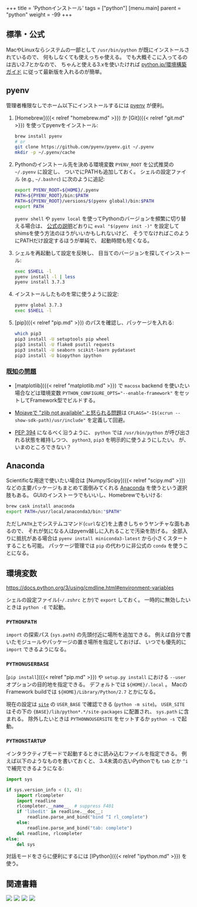 +++
title = 'Pythonインストール'
tags = ["python"]
[menu.main]
  parent = "python"
  weight = -99
+++

## 標準・公式

MacやLinuxならシステムの一部として
`/usr/bin/python` が既にインストールされているので、
何もしなくても使えっちゃ使える。
でも大概そこに入ってるのは古い2.7とかなので、
ちゃんと使える3.xを使いたければ
[python.jp/環境構築ガイド](https://www.python.jp/install/install.html)
に従って最新版を入れるのが簡単。


## pyenv

管理者権限なしでホーム以下にインストールするには
[pyenv](https://github.com/pyenv/pyenv)
が便利。

1.  [Homebrew]({{< relref "homebrew.md" >}}) か
    [Git]({{< relref "git.md" >}}) を使ってpyenvをインストール:

    ```sh
    brew install pyenv
    # or
    git clone https://github.com/pyenv/pyenv.git ~/.pyenv
    mkdir -p ~/.pyenv/cache
    ```

1.  Pythonのインストール先を決める環境変数
    `PYENV_ROOT` を公式推奨の `~/.pyenv` に設定し、
    ついでにPATHも追加しておく。
    シェルの設定ファイル (e.g., `~/.bashrc`) に次のように追記:

    ```sh
    export PYENV_ROOT=${HOME}/.pyenv
    PATH=${PYENV_ROOT}/bin:$PATH
    PATH=${PYENV_ROOT}/versions/$(pyenv global)/bin:$PATH
    export PATH
    ```

    `pyenv shell` や `pyenv local`
    を使ってPythonのバージョンを頻繁に切り替える場合は、
    [公式の説明](https://github.com/pyenv/pyenv#installation)どおりに
    `eval "$(pyenv init -)"`
    を設定してshimsを使う方法のほうがいいかもしれないけど、
    そうでなければこのようにPATHだけ設定するほうが単純で、
    起動時間も短くなる。

1.  シェルを再起動して設定を反映し、
    目当てのバージョンを探してインストール:

    ```sh
    exec $SHELL -l
    pyenv install -l | less
    pyenv install 3.7.3
    ```

1.  インストールしたものを常に使うように設定:

    ```sh
    pyenv global 3.7.3
    exec $SHELL -l
    ```

1.  [pip]({{< relref "pip.md" >}}) のパスを確認し、パッケージを入れる:

    ```sh
    which pip3
    pip3 install -U setuptools pip wheel
    pip3 install -U flake8 psutil requests
    pip3 install -U seaborn scikit-learn pydataset
    pip3 install -U biopython ipython
    ```

### [既知の問題](https://github.com/pyenv/pyenv/wiki/Common-build-problems)

-   [matplotlib]({{< relref "matplotlib.md" >}}) で
    `macosx` backend を使いたい場合などは環境変数
    `PYTHON_CONFIGURE_OPTS="--enable-framework"`
    をセットしてFramework型でビルドする。

-   [Mojaveで "zlib not available" と怒られる問題](https://github.com/pyenv/pyenv/issues/1219)は
    `CFLAGS="-I$(xcrun --show-sdk-path)/usr/include"` を定義して回避。

-   [PEP 394](https://www.python.org/dev/peps/pep-0394/)
    になるべく沿うように、
    `python` では `/usr/bin/python` が呼び出される状態を維持しつつ、
    `python3`, `pip3` を明示的に使うようにしたい。
    が、いまのところできない？


## Anaconda

Scientificな用途で使いたい場合は
[Numpy/Scipy]({{< relref "scipy.md" >}})
などの主要パッケージもまとめて面倒みてくれる
[Anaconda](https://docs.continuum.io/anaconda/)
を使うという選択肢もある。
GUIのインストーラでもいいし、Homebrewでもいける:

```sh
brew cask install anaconda
export PATH=/usr/local/anaconda3/bin:"$PATH"
```

ただし`PATH`上でシステムコマンド(`curl`など)を上書きしちゃうヤンチャな面もあるので、
それが気になる人はpyenv越しに入れることで汚染を防げる。
全部入りに抵抗がある場合は
`pyenv install miniconda3-latest`
から小さくスタートすることも可能。
パッケージ管理では `pip` の代わりに非公式の `conda` を使うことになる。


## 環境変数

https://docs.python.org/3/using/cmdline.html#environment-variables

シェルの設定ファイル(`~/.zshrc` とか)で `export` しておく。
一時的に無効したいときは `python -E` で起動。

### `PYTHONPATH`

`import` の探索パス (`sys.path`) の先頭付近に場所を追加できる。
例えば自分で書いたモジュールやパッケージの置き場所を指定しておけば、
いつでも優先的に `import` できるようになる。


### `PYTHONUSERBASE`

[`pip install`]({{< relref "pip.md" >}}) や `setup.py install` における
`--user` オプションの目的地を指定できる。
デフォルトでは `${HOME}/.local` 。
MacのFramework buildでは `${HOME}/Library/Python/2.7` とかになる。

現在の設定は
[`site`](https://docs.python.org/3/library/site.html)
の `USER_BASE` で確認できる (`python -m site`)。
`USER_SITE` はその下の `{BASE}/lib/python*.*/site-packages` に配置され、
`sys.path` に含まれる。
除外したいときは `PYTHONNOUSERSITE` をセットするか `python -s` で起動。


### `PYTHONSTARTUP`

インタラクティブモードで起動するときに読み込むファイルを指定できる。
例えば以下のようなものを書いておくと、
3.4未満の古いPythonでも `tab` とか `^i` で補完できるようになる:

```py
import sys

if sys.version_info < (3, 4):
    import rlcompleter
    import readline
    rlcompleter.__name__  # suppress F401
    if 'libedit' in readline.__doc__:
        readline.parse_and_bind("bind ^I rl_complete")
    else:
        readline.parse_and_bind("tab: complete")
    del readline, rlcompleter
else:
    del sys
```

対話モードをさらに便利にするには [IPython]({{< relref "ipython.md" >}}) を使う。


## 関連書籍

<a href="https://www.amazon.co.jp/dp/479738946X/ref=as_li_ss_il?ie=UTF8&qid=1485612008&sr=8-6&keywords=python&linkCode=li3&tag=heavywatal-22&linkId=5ea5e48ecc83b9439f21406b6f57c062" target="_blank"><img border="0" src="//ws-fe.amazon-adsystem.com/widgets/q?_encoding=UTF8&ASIN=479738946X&Format=_SL250_&ID=AsinImage&MarketPlace=JP&ServiceVersion=20070822&WS=1&tag=heavywatal-22" ></a><img src="https://ir-jp.amazon-adsystem.com/e/ir?t=heavywatal-22&l=li3&o=9&a=479738946X" width="1" height="1" border="0" alt="" style="border:none !important; margin:0px !important;" />
<a href="https://www.amazon.co.jp/dp/487311845X/ref=as_li_ss_il?ie=UTF8&linkCode=li3&tag=heavywatal-22&linkId=72a416f5d10a9e84aaab4b3ee9613329&language=ja_JP" target="_blank"><img border="0" src="//ws-fe.amazon-adsystem.com/widgets/q?_encoding=UTF8&ASIN=487311845X&Format=_SL250_&ID=AsinImage&MarketPlace=JP&ServiceVersion=20070822&WS=1&tag=heavywatal-22&language=ja_JP" ></a><img src="https://ir-jp.amazon-adsystem.com/e/ir?t=heavywatal-22&language=ja_JP&l=li3&o=9&a=487311845X" width="1" height="1" border="0" alt="" style="border:none !important; margin:0px !important;" />
<a href="https://www.amazon.co.jp/dp/4873118417/ref=as_li_ss_il?ie=UTF8&linkCode=li3&tag=heavywatal-22&linkId=6b1a04ec880b6c730bd6e80273e30e9c&language=ja_JP" target="_blank"><img border="0" src="//ws-fe.amazon-adsystem.com/widgets/q?_encoding=UTF8&ASIN=4873118417&Format=_SL250_&ID=AsinImage&MarketPlace=JP&ServiceVersion=20070822&WS=1&tag=heavywatal-22&language=ja_JP" ></a><img src="https://ir-jp.amazon-adsystem.com/e/ir?t=heavywatal-22&language=ja_JP&l=li3&o=9&a=4873118417" width="1" height="1" border="0" alt="" style="border:none !important; margin:0px !important;" />
<a href="https://www.amazon.co.jp/dp/4873117488/ref=as_li_ss_il?ie=UTF8&linkCode=li3&tag=heavywatal-22&linkId=2181a50362009e68f507d44fc38716b4&language=ja_JP" target="_blank"><img border="0" src="//ws-fe.amazon-adsystem.com/widgets/q?_encoding=UTF8&ASIN=4873117488&Format=_SL250_&ID=AsinImage&MarketPlace=JP&ServiceVersion=20070822&WS=1&tag=heavywatal-22&language=ja_JP" ></a><img src="https://ir-jp.amazon-adsystem.com/e/ir?t=heavywatal-22&language=ja_JP&l=li3&o=9&a=4873117488" width="1" height="1" border="0" alt="" style="border:none !important; margin:0px !important;" />
